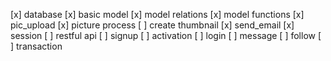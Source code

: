 [x] database
	[x] basic model
	[x] model relations
	[x] model functions
[x] pic_upload
[x] picture process
[ ] create thumbnail
[x] send_email
[x] session
[ ] restful api
[ ] signup
[ ] activation
[ ] login
[ ] message
[ ] follow
[ ] transaction
